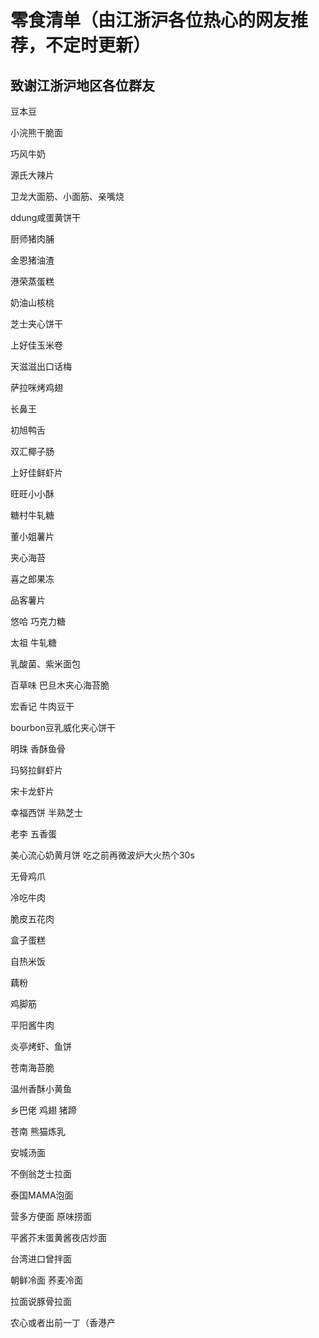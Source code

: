 零食清单（由江浙沪各位热心的网友推荐，不定时更新）
=
致谢江浙沪地区各位群友
-           
豆本豆

小浣熊干脆面

巧风牛奶

源氏大辣片

卫龙大面筋、小面筋、亲嘴烧

ddung咸蛋黄饼干

厨师猪肉脯

金恩猪油渣

港荣蒸蛋糕

奶油山核桃

芝士夹心饼干

上好佳玉米卷

天滋滋出口话梅

萨拉咪烤鸡翅

长鼻王

初旭鸭舌

双汇椰子肠

上好佳鲜虾片

旺旺小小酥

糖村牛轧糖

董小姐薯片

夹心海苔

喜之郎果冻

品客薯片

悠哈 巧克力糖

太祖 牛轧糖

乳酸菌、紫米面包

百草味 巴旦木夹心海苔脆

宏香记 牛肉豆干

bourbon豆乳威化夹心饼干

明珠 香酥鱼骨

玛努拉鲜虾片

宋卡龙虾片

幸福西饼 半熟芝士

老李 五香蛋

美心流心奶黄月饼 吃之前再微波炉大火热个30s  

无骨鸡爪

冷吃牛肉

脆皮五花肉

盒子蛋糕

自热米饭

藕粉

鸡脚筋

平阳酱牛肉

炎亭烤虾、鱼饼

苍南海苔脆

温州香酥小黄鱼

乡巴佬 鸡翅 猪蹄

苍南 熊猫炼乳

安城汤面

不倒翁芝士拉面

泰国MAMA泡面

营多方便面 原味捞面

平酱芥末蛋黄酱夜店炒面

台湾进口曾拌面

朝鲜冷面 荞麦冷面

拉面说豚骨拉面

农心或者出前一丁（香港产


